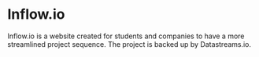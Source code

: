 # Inflow.io
 Inflow.io is a website created for students and companies to have a more streamlined project sequence. The project is backed up by Datastreams.io.
